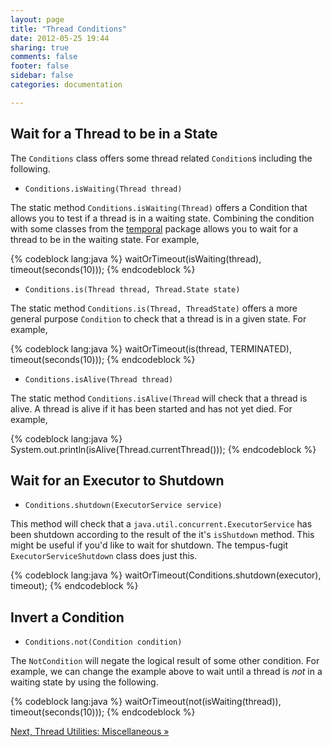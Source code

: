```yaml
---
layout: page
title: "Thread Conditions"
date: 2012-05-25 19:44
sharing: true
comments: false
footer: false
sidebar: false
categories: documentation

---
```


## Wait for a Thread to be in a State

The `Conditions` class offers some thread related `Condition`s including the following.

  * `Conditions.isWaiting(Thread thread)`

The static method `Conditions.isWaiting(Thread)` offers a Condition that allows you to test if a thread is in a waiting state. Combining the condition with some classes from the [temporal](time.html#Conditions_and_Waiting) package allows you to wait for a thread to be in the waiting state. For example,


{% codeblock lang:java %}
waitOrTimeout(isWaiting(thread), timeout(seconds(10)));
{% endcodeblock %}


  * `Conditions.is(Thread thread, Thread.State state)`

The static method `Conditions.is(Thread, ThreadState)` offers a more general purpose `Condition` to check that a thread is in a given state. For example,


{% codeblock lang:java %}
waitOrTimeout(is(thread, TERMINATED), timeout(seconds(10)));
{% endcodeblock %}


  * `Conditions.isAlive(Thread thread)`

The static method `Conditions.isAlive(Thread` will check that a thread is alive. A thread is alive if it has been started and has not yet died. For example,


{% codeblock lang:java %}
System.out.println(isAlive(Thread.currentThread()));
{% endcodeblock %}


## Wait for an Executor to Shutdown

  * `Conditions.shutdown(ExecutorService service)`

This method will check that a `java.util.concurrent.ExecutorService` has been shutdown according to the result of the it's `isShutdown` method. This might be useful if you'd like to wait for shutdown. The tempus-fugit `ExecutorServiceShutdown` class does just this.


{% codeblock lang:java %}
waitOrTimeout(Conditions.shutdown(executor), timeout);
{% endcodeblock %}



## Invert a Condition

  * `Conditions.not(Condition condition)`

The `NotCondition` will negate the logical result of some other condition. For example, we can change the example above to wait until a thread is _not_ in a waiting state by using the following.


{% codeblock lang:java %}
waitOrTimeout(not(isWaiting(thread)), timeout(seconds(10)));
{% endcodeblock %}



[Next, Thread Utilities: Miscellaneous &raquo;](/documentation/threading/misc)
